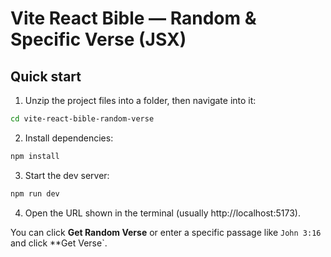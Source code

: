 # Vite React Bible — Random & Specific Verse (JSX)

## Quick start

1. Unzip the project files into a folder, then navigate into it:

```bash
cd vite-react-bible-random-verse
```

2. Install dependencies:

```bash
npm install
```

3. Start the dev server:

```bash
npm run dev
```

4. Open the URL shown in the terminal (usually http://localhost:5173).

You can click **Get Random Verse** or enter a specific passage like `John 3:16` and click **Get Verse`.
